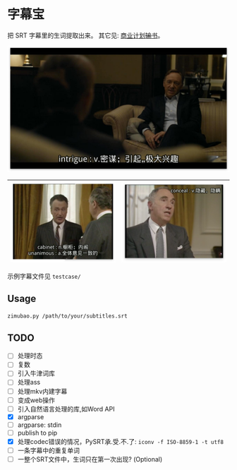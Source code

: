 # 字幕宝

把 SRT 字幕里的生词提取出来。 其它见: [商业计划<del>输</del>书](http://scateu.me/2017/01/13/subtitles-cet4.html)。


![DEMO: House of Cards](https://github.com/scateu/zimubao/raw/master/snapshots/House.of.Cards.S01E01.jpg)


|![DEMO: Yes Prime Minister](https://github.com/scateu/zimubao/raw/master/snapshots/Yes.Prime.Minister.S02E08.png) |![DEMO: Yes Prime Minister](https://github.com/scateu/zimubao/raw/master/snapshots/Yes.Prime.Minister.S02E08-2.png) |
|----|----|

示例字幕文件见 `testcase/`

## Usage

```bash
zimubao.py /path/to/your/subtitles.srt
```

## TODO

 - [ ] 处理时态 
 - [ ] 复数
 - [ ] 引入牛津词库
 - [ ] 处理ass
 - [ ] 处理mkv内建字幕
 - [ ] 变成web操作
 - [ ] 引入自然语言处理的库,如Word API
 - [X] argparse
 - [ ] argparse: stdin
 - [ ] publish to pip
 - [X] 处理codec错误的情况，PySRT承.受.不.了: `iconv -f ISO-8859-1 -t utf8`
 - [ ] 一条字幕中的重复单词
 - [ ] 一整个SRT文件中，生词只在第一次出现? (Optional)
